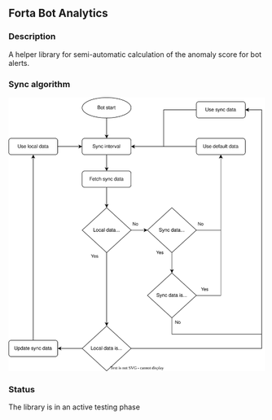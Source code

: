 ## Forta Bot Analytics

### Description
A helper library for semi-automatic calculation of the anomaly score for bot alerts.

### Sync algorithm

![Working algorithm](./blob/algorithm.svg)

### Status

The library is in an active testing phase
